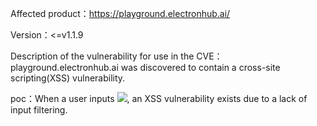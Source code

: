 Affected product：https://playground.electronhub.ai/

Version：<=v1.1.9

Description of the vulnerability for use in the CVE： playground.electronhub.ai was discovered to contain a cross-site scripting(XSS) vulnerability.

poc：When a user inputs <img src=x onerror=alert(1)>, an XSS vulnerability exists due to a lack of input filtering. 


